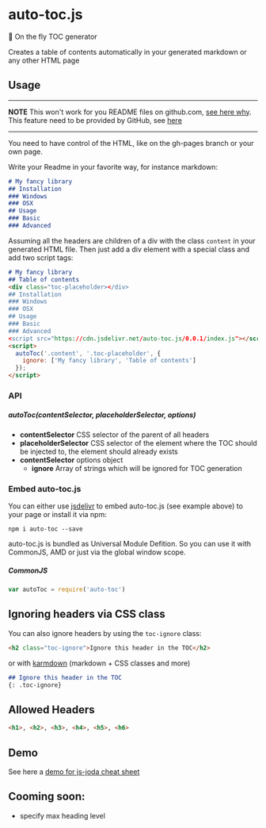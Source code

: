 # auto-toc.js
:book: On the fly TOC generator

Creates a table of contents automatically in your generated markdown or any other HTML page

## Usage

---

__NOTE__ This won't work for you README files on github.com, [see here why](http://stackoverflow.com/questions/21340803/embed-javascript-in-github-readme-md).  
This feature need to be provided by GitHub, see [here](https://github.com/isaacs/github/issues/215)

---

You need to have control of the HTML, like on the gh-pages branch or your own page.


Write your Readme in your favorite way, for instance markdown:

```markdown
# My fancy library
## Installation
### Windows
### OSX
## Usage
### Basic
### Advanced
```

Assuming all the headers are children of a div with the class `content` in your generated HTML file.
Then just add a div element with a special class and add two script tags:

```markdown
# My fancy library
## Table of contents
<div class="toc-placeholder></div>
## Installation
### Windows
### OSX
## Usage
### Basic
### Advanced
<script src="https://cdn.jsdelivr.net/auto-toc.js/0.0.1/index.js"></script>
<script>
  autoToc('.content', '.toc-placeholder', {
    ignore: ['My fancy library', 'Table of contents']
  });
</script>
```

### API
##### autoToc(contentSelector, placeholderSelector, options)

- __contentSelector__ CSS selector of the parent of all headers
- __placeholderSelector__ CSS selector of the element where the TOC should be injected to, the element should already exists
- __contentSelector__ options object
  - __ignore__ Array of strings which will be ignored for TOC generation

### Embed auto-toc.js

You can either use [jsdelivr](https://www.jsdelivr.com/) to embed auto-toc.js (see example above) to your page or install it via npm:

```
npm i auto-toc --save
```

auto-toc.js is bundled as Universal Module Defition.
So you can use it with CommonJS, AMD or just via
the global window scope.

##### CommonJS
```js
var autoToc = require('auto-toc')
```

## Ignoring headers via CSS class
You can also ignore headers by using the `toc-ignore` class:

```html
<h2 class="toc-ignore">Ignore this header in the TOC</h2>
```
or with [karmdown](http://kramdown.gettalong.org/) (markdown + CSS classes and more)

```markdown
## Ignore this header in the TOC
{: .toc-ignore}
```

## Allowed Headers
```html
<h1>, <h2>, <h3>, <h4>, <h5>, <h6>
```

## Demo
See here a [demo for js-joda cheat sheet](http://timaschew.github.io/auto-toc.js/)


## Cooming soon:
- specify max heading level
